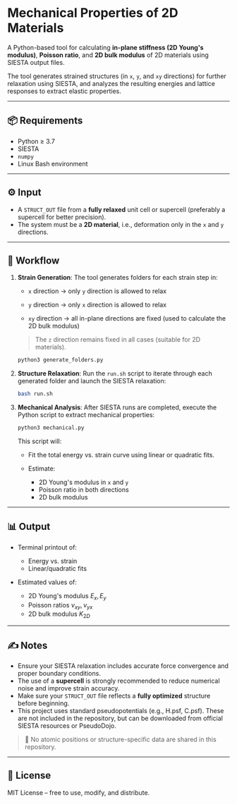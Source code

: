 # Mechanical Properties of 2D Materials

A Python-based tool for calculating **in-plane stiffness (2D Young's modulus)**, **Poisson ratio**, and **2D bulk modulus** of 2D materials using SIESTA output files.

The tool generates strained structures (in `x`, `y`, and `xy` directions) for further relaxation using SIESTA, and analyzes the resulting energies and lattice responses to extract elastic properties.

---

## 📦 Requirements

* Python ≥ 3.7
* SIESTA
* `numpy`
* Linux Bash environment

---

## ⚙️ Input

* A `STRUCT_OUT` file from a **fully relaxed** unit cell or supercell (preferably a supercell for better precision).
* The system must be a **2D material**, i.e., deformation only in the `x` and `y` directions.

---

## 🚧 Workflow

1. **Strain Generation**:
   The tool generates folders for each strain step in:

   * `x` direction → only `y` direction is allowed to relax

   * `y` direction → only `x` direction is allowed to relax

   * `xy` direction → all in-plane directions are fixed (used to calculate the 2D bulk modulus)

   > The `z` direction remains fixed in all cases (suitable for 2D materials).

   ```bash
   python3 generate_folders.py
   ```

2. **Structure Relaxation**:
   Run the `run.sh` script to iterate through each generated folder and launch the SIESTA relaxation:

   ```bash
   bash run.sh
   ```

3. **Mechanical Analysis**:
   After SIESTA runs are completed, execute the Python script to extract mechanical properties:

   ```bash
   python3 mechanical.py
   ```

   This script will:

   * Fit the total energy vs. strain curve using linear or quadratic fits.
   * Estimate:

     * 2D Young's modulus in `x` and `y`
     * Poisson ratio in both directions
     * 2D bulk modulus

---

## 📊 Output

* Terminal printout of:

  * Energy vs. strain
  * Linear/quadratic fits
* Estimated values of:

  * 2D Young's modulus $E_x, E_y$
  * Poisson ratios $\nu_{xy}, \nu_{yx}$
  * 2D bulk modulus $K_{2D}$

---

## ✍️ Notes

* Ensure your SIESTA relaxation includes accurate force convergence and proper boundary conditions.
* The use of a **supercell** is strongly recommended to reduce numerical noise and improve strain accuracy.
* Make sure your `STRUCT_OUT` file reflects a **fully optimized** structure before beginning.
* This project uses standard pseudopotentials (e.g., H.psf, C.psf). These are not included in the repository, but can be downloaded from official SIESTA resources or PseudoDojo.
> 🚫 No atomic positions or structure-specific data are shared in this repository.

---


## 📜 License

MIT License – free to use, modify, and distribute.

